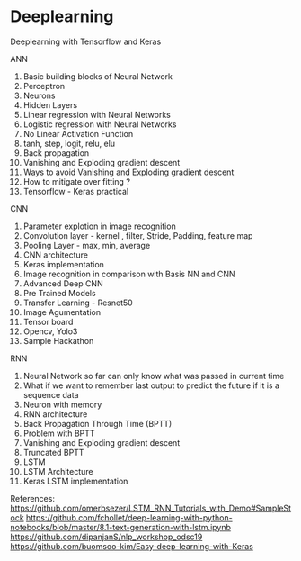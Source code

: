 # Deeplearning
Deeplearning with Tensorflow and Keras

ANN

1. Basic building blocks of Neural Network<br>
2. Perceptron<br>
3. Neurons<br>
4. Hidden Layers<br>
5. Linear regression with Neural Networks<br>
6. Logistic regression with Neural Networks<br>
6. No Linear Activation Function<br>
7. tanh, step, logit, relu, elu<br>
8. Back propagation<br>
9. Vanishing and Exploding gradient descent<br>
10. Ways to avoid Vanishing and Exploding gradient descent<br>
11. How to mitigate over fitting ?<br>
12. Tensorflow - Keras practical<br>

CNN

1. Parameter explotion in image recognition
2. Convolution layer - kernel , filter, Stride, Padding, feature map
3. Pooling Layer - max, min, average
4. CNN architecture
5. Keras implementation
6. Image recognition in comparison with Basis NN and CNN
7. Advanced Deep CNN
8. Pre Trained Models
9. Transfer Learning - Resnet50
10. Image Agumentation
11. Tensor board
12. Opencv, Yolo3
13. Sample Hackathon

RNN 

1. Neural Network so far can only know what was passed in current time
2. What if we want to remember last output to predict the future if it is a sequence data
3. Neuron with memory
4. RNN architecture
5. Back Propagation Through Time (BPTT)
6. Problem with BPTT
7. Vanishing and Exploding gradient descent
8. Truncated BPTT
9. LSTM
10. LSTM Architecture
11. Keras LSTM implementation



References: 
https://github.com/omerbsezer/LSTM_RNN_Tutorials_with_Demo#SampleStock
https://github.com/fchollet/deep-learning-with-python-notebooks/blob/master/8.1-text-generation-with-lstm.ipynb
https://github.com/dipanjanS/nlp_workshop_odsc19
https://github.com/buomsoo-kim/Easy-deep-learning-with-Keras
